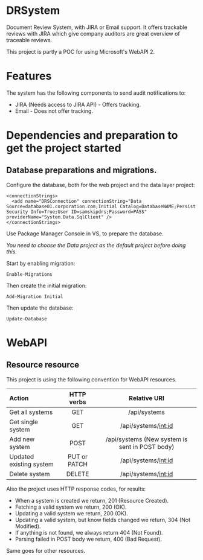 # DRSystem
Document Review System, with JIRA or Email support. It offers trackable reviews with JIRA which give company auditors are great overview of traceable reviews.

This project is partly a POC for using Microsoft's WebAPI 2. 

# Features

The system has the following components to send audit notifications to:
* JIRA (Needs access to JIRA API) - Offers tracking.
* Email - Does not offer tracking.

# Dependencies and preparation to get the project started

## Database preparations and migrations.

Configure the database, both for the web project and the data layer project:

```
<connectionStrings>
  <add name="DRSConnection" connectionString="Data Source=database01.corporation.com;Initial Catalog=DatabaseNAME;Persist Security Info=True;User ID=samskipdrs;Password=PASS" providerName="System.Data.SqlClient" />
</connectionStrings>
```

Use Package Manager Console in VS, to prepare the database.

*You need to choose the Data project as the default project before doing this.*

Start by enabling migration:

``` Enable-Migrations ```

Then create the initial migration:

``` Add-Migration Initial ``` 

Then update the database:

``` Update-Database ```

# WebAPI

## Resource resource 

This project is using the following convention for WebAPI resources.

| Action                     | HTTP verbs    | Relative URI                                    |
|:---------------------------|:-------------:|:-----------------------------------------------:|
| Get all systems            | GET           | /api/systems                                    |
| Get single system          | GET           | /api/systems/<int:id>                           |
| Add new system             | POST          | /api/systems (New system is sent in POST body)  |
| Updated existing system    | PUT or PATCH  | /api/systems/<int:id>                           |
| Delete system              | DELETE        | /api/systems/<int:id>                           |

Also the project uses HTTP response codes, for results:
* When a system is created we return, 201 (Resource Created).
* Fetching a valid system we return, 200 (OK).
* Updating a valid system we return, 200 (OK).
* Updating a valid system, but know fields changed we return, 304 (Not Modified).
* If anything is not found, we always return 404 (Not Found).
* Parsing failed in POST body we return, 400 (Bad Request).

Same goes for other resources.

